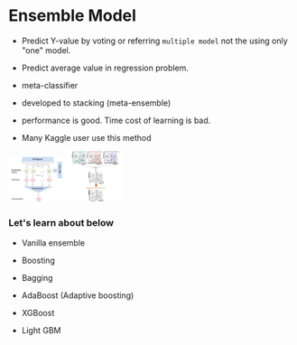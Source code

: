 # Ensemble Model

- Predict Y-value by voting or referring `multiple model` not the using only "one" model.

- Predict average value in regression problem.

- meta-classifier

- developed to stacking (meta-ensemble)

- performance is good. Time cost of learning is bad.

- Many Kaggle user use this method

<img src="./nb_images/ensemble.PNG" alt="Drawing" style="width: 100px;"/>

<img src="./nb_images/boundary.PNG" alt="Drawing" style="width: 100px;"/>

### Let's learn about below

- Vanilla ensemble

- Boosting

- Bagging

- AdaBoost (Adaptive boosting)

- XGBoost

- Light GBM

